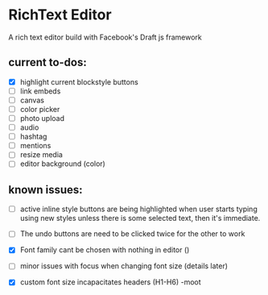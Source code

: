 # RichText Editor
A rich text editor build with Facebook's Draft js framework

## current to-dos:
- [x] highlight current blockstyle buttons
- [ ] link embeds
- [ ] canvas
- [ ] color picker
- [ ] photo upload
- [ ] audio
- [ ] hashtag
- [ ] mentions
- [ ] resize media
- [ ] editor background (color)

## known issues:
- [ ] active inline style buttons are being highlighted when user starts typing using new styles unless there is some selected text, then it's immediate.

- [ ] The undo buttons are need to be clicked twice for the other to work

- [x] Font family cant be chosen with nothing in editor ()

- [ ] minor issues with focus when changing font size (details later)

- [x] custom font size incapacitates headers (H1-H6) -moot
